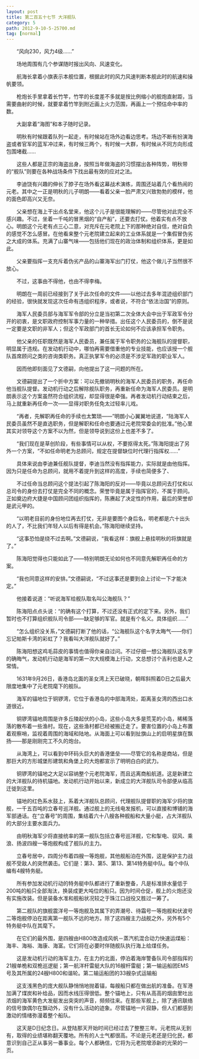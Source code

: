 ```yaml
---
layout: post
title: 第二百五十七节 大洋舰队
category: 5
path: 2012-9-10-5-25700.md
tag: [normal]
---
```


　　“风向230，风力4级……”

　　场地周围有几个参谋随时报出风向、风速变化。

　　航海长拿着小旗表示本舰位置，根据此时的风力风速判断本舰此时的航速和操帆要领。

　　枪炮长手里拿着长竹竿，竹竿的长度差不多就是按比例缩小的舰炮直射距，当需要曲射的时候，就要拿着竹竿到附近画上火力范围，再画上一个预估命中率的数。

　　大副拿着“海图”和本子随时记录。

　　明秋有时候跟着队列一起走，有时候站在场外边看边思考。场边不断有扮演海盗或者官军的蓝军冲过来，有时候三两个，有时候一大群，有时候从不同方向形成包围堵截……

　　这些人都是正宗的海盗出身，按照当年做海盗的习惯摆出各种阵势，明秋带的“舰队”则要在各种战场条件下找出最有效的应对之法。

　　李迪饶有兴趣的伸长了脖子在场外看这幕战术演练，周围还站着几个看热闹的元老。其中之一正是明秋的儿子明朗——看着父亲一脸严肃又兴致勃勃的模样，他的面色即高兴又无奈。

　　父亲想在海上干出点名堂来，他这个儿子是很能理解的——尽管他对此完全不感兴趣。不过，坐着一千吨的冒黑烟的“自产船”，还要去打仗。他着实有点不放心。明朗这个元老有点三心二意，对充斥在元老院上下的那种绝对自信，绝对自负的感觉不怎么感冒。在他看来整个元老院建立起来的工业体系就是一个集假冒伪劣之大成的体系。充满了山寨气味——包括他们现在的政治体制和组织体系，更是如此。

　　父亲要指挥一支充斥着伪劣产品的山寨海军出门打仗，他这个做儿子当然很不放心。

　　不过，这事由不得他，也由不得李梅。

　　明朗在一周前已经接到了关于此次任命的文件——以他过去多年混迹组织部门的经验，很快就发现这次任命有违组织程序，或者说，不符合“依法治国”的原则。

　　海军人民委员部与海军军令部的分立是当初第二次全体大会中出于军政军令分开的初衷，是文职政府控制军事力量的一种举措。出任这个人民委员的，倒不是说一定要是文职的非军人；但这个军政部门的首长无论如何不应该承担军令职务。

　　他父亲的任职既然是海军人民委员，兼任属于军令职务的公海舰队的提督职，明显属于违规。在发动机行动中，哪怕再需要借重他的专业技能，也应该授一个舰队首席顾问之类的咨询类职务。真正执掌军令的必须是不涉足军政的职业军人。

　　因而他即刻面见了文德嗣，向他提出了这一问题的所在。

　　文德嗣提出了一个折中方案：可以先撤销明秋的海军人民委员的职务，再任命他当舰队提督。发动机行动之后解除舰队职务，再重新任命为海军人民委员。是明朗表示这个方案虽然符合组织流程，却显得很是牵强。再者发动机行动结束之后，马上就重新再任命一次——显得对职务任免太过轻率儿戏。

　　“再者，先解职再任命的手续也太繁琐——”明朗小心翼翼地说道，“陆海军人民委员虽然不是直选职务，但是解职和任命也要通过元老院常委会的批准。”他心里其实对领导这个方案不以为然，但是领导说到这份上也差不多了。

　　“我们现在是草创阶段，有些事情可以从权，不要抠得太死。”陈海阳提出了另外一个方案，“不如任命明老为总顾问，规定在提督缺位时代理行指挥权……”

　　具体来说由李迪兼任舰队提督，李迪当然没有指挥能力，实际就是由他指挥。因为只是任命为总顾问，就用不着提升到这样的高度，手续也简便多了、

　　不过任命当总顾问这个提法引起了陈海阳的反对——毕竟以总顾问去打仗和以总司令的身份去打仗是完全不同的概念。荣誉毕竟是属于指挥官的，不属于顾问。正如奠边府大捷是中国顾问团组织指挥的，陈赓起了决定性的作用，最后的荣誉却是武元甲的。

　　“以明老目前的身份地位再去打仗，无非是要图个身后名，明老都是六十出头的人了，不比我们年轻人以后有得是机会。”陈海阳继续坚持。

　　“这事恐怕是绕不过去啊。”文德嗣说，“我看这样：旗舰上悬挂明秋的将旗就是了。”

　　陈海阳觉得也只能如此了——特别明朗无论如何也不同意先解职再任命的方案。

　　“我也同意这样的安排。”文德嗣说，“不过这事还是要到会上讨论一下才能决定。”

　　他接着说道：“听说海军给舰队取名叫公海舰队？”

　　陈海阳点点头说：“的确有这个打算，不过还没有正式的定下来。另外，我们暂时也不打算组织舰队司令部——缺足够的军官。就是有个名义。具体组织……”

　　“怎么组织没关系，”文德嗣打断了他的话，“公海舰队这个名字太晦气——你们忘记帕斯卡湾的彩虹了？我看叫大洋舰队就好了。”

　　陈海阳想这鸡毛蒜皮的事情也值得你亲自过问。不过仔细一想公海舰队这名字的确晦气，发动机行动是海军的第一次大规模海上行动，文总想讨个吉利也是人之常情。

　　1631年9月26日，香港岛北面的圣女湾上天已破晓，朝晖斜照着D日之后最大限度地集中了元老院麾下的舰队。

　　海军的锚地位于铜锣湾，它位于香港岛的中部海湾处，距离圣女湾的西出口水道很近。

　　铜锣湾锚地周围是许多丘陵起伏的小岛，这些小岛大多是荒芜的小岛，稀稀落落的散布着一些渔村。现在，这些渔村都已经被搬迁走了。要害位置的小岛上布置着观察哨，监视着周围的海域和陆地。从海面上可以看到扯旗山上的启明星旗在飘扬——那是刚刚完工不久的炮台。

　　从海湾上，可以看到中环码头巨大的香港堡垒——尽管它的名称是商站，但是那巨大的方形城堡形建筑和角堡上的大炮都宣示了明明白白的武力。

　　铜锣湾的锚地之大足以容纳整个元老院海军，而且远离商船航道。这是新建立的大洋舰队的待机锚地。发动机行动开始以来，新成立的大洋舰队司令部便从临高迁徙到这里。

　　锚地的红色系水鼓上，系着大洋舰队总顾问，代理舰队提督职的海军少将的旗舰，一千五百吨的立春号巡洋舰。通过舰上的无线电发报机，可以直接和博铺的海军部通话。在“立春号”的周围，集结着六十八艘各种舰船和大量小艇，占大洋舰队的大部分主要水面兵力。

　　由明秋海军少将直接统率的第一舰队包括立春号巡洋舰，它和掣电、驭风、乘浪、扬波四艘一等炮舰构成了舰队的主力。

　　立春号居中，四周分布着四艘一等炮舰，其他舰船泊在外围，这是保护主力战舰不受敌人的突然袭击。它们是：第3、第5、第13、第14特务艇中队。每个中队编有4艘特务艇。

　　所有参加发动机行动的特务艇中队都进行了重新整备，凡是标准排水量低于200吨的船只全部淘汰，换装成更大吨位的船只。因为时间仓促，舰上的火炮还没有实施改装。但是装备水准和舰船状况较之于珠江口战役又胜过一筹了。

　　第二舰队的旗舰震洋号一等炮舰及其属下的弄潮号、待霜号一等炮舰和伏波号二等炮舰停泊在距离第一舰队不远的地方。除了这四艘主力战舰之外，另外有5个特务艇中队在其麾下。

　　在它们的最外围，是四艘由H800改造成风帆－蒸汽机混合动力快速运煤船：海丰、海裕、海康、海富。它们将在必要时伴随舰队执行海上给煤任务。

　　这是发动机行动的海军主力，在主力的北面，停泊着海岸警备队司令部指挥的21艘单桅和双桅巡逻艇；第一航洋杆雷艇大队的16艘杆雷艇；第一输运船团EMS号及其所属的24艘H800和谐轮。第二输运船团的33艘杂式运输船

　　这支浅黑色的庞大舰队静悄悄地抛着锚，每艘船只都在做出航的准备。在军港加满了煤炭和补给品，因而水线压得很低。整个锚地上，只有从高高的烟囱里吐出浓烟的海军黄色大发艇发出突突的声音，频频往来。在那些军舰上，除了通讯联络的信号旗偶尔在飘动外，没有什么活动的迹象。尽管锚地一片寂静，但人们都感到激动的情绪弥漫着整个船队。

　　这天是D日纪念日。从登陆那天开始时间已经过去了整整三年。元老院从无到有，取得的业绩堪称翻天覆地。所有的人士气都很高。不论是元老还是归化民，都意识到自己正从事另一番事业。每个人都确信，它将为元老院增添新的光荣的一页。
